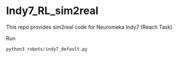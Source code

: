# Indy7_RL_sim2real
This repo provides sim2real code for Neuromeka Indy7 (Reach Task)

Run
```python
python3 robots/indy7_default.py
```



